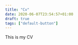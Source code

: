 ```yaml
---
title: "Cv"
date: 2020-06-07T23:54:57+01:00
draft: true
tags: ["default-button"]
---
```


This is my CV